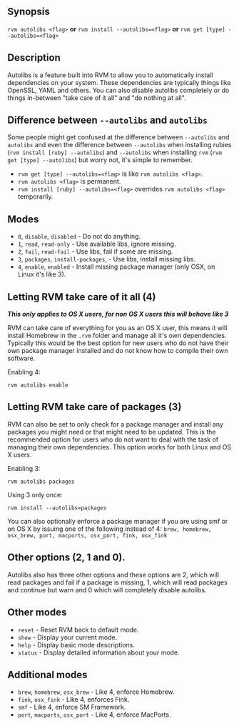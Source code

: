 ## Synopsis

`rvm autolibs <flag>` __or__ `rvm install --autolibs=<flag>` __or__ `rvm get [type] --autolibs=<flag>`

## Description

Autolibs is a feature built into RVM to allow you to automatically install dependencies on your system.  These dependencies are typically things like OpenSSL, YAML and others. You can also disable autolibs completely or do things in-between "take care of it all" and "do nothing at all".

## Difference between `--autolibs` and `autolibs`

Some people might get confused at the difference between `--autolibs` and `autolibs` and even the difference between `--autolibs` when installing rubies (`rvm install [ruby] --autolibs`) and `--autolibs` when installing `rvm` (`rvm get [type] --autolibs`) but worry not, it's simple to remember.

* `rvm get [type] --autolibs=<flag>` is like `rvm autolibs <flag>`.
* `rvm autolibs <flag>` is permanent.
* `rvm install [ruby] --autolibs=<flag>` overrides `rvm autolibs <flag>` temporarily.

## Modes

* `0`, `disable`, `disabled` - Do not do anything.
* `1`, `read`, `read-only` - Use available libs, ignore missing.
* `2`, `fail`, `read-fail` - Use libs, fail if some are missing.
* `3`, `packages`, `install-packages`, - Use libs, install missing libs.
* `4`, `enable`, `enabled` - Install missing package manager (only OSX, on Linux it's like 3).

## Letting RVM take care of it all (4)

__*This only applies to OS X users, for non OS X users this will behave like 3*__

RVM can take care of everything for you as an OS X user, this means it will install Homebrew in the `.rvm` folder and manage all it's own dependencies. Typically this would be the best option for new users who do not have their own package manager installed and do not know how to compile their own software.

Enabling 4:
```
rvm autolibs enable
```

## Letting RVM take care of packages (3)

RVM can also be set to only check for a package manager and install any packages you might need or that might need to be updated.  This is the recommended option for users who do not want to deal with the task of managing their own dependencies.  This option works for both Linux and OS X users.

Enabling 3:
```
rvm autolibs packages
```

Using 3 only once:
```
rvm install --autolibs=packages
```

You can also optionally enforce a package manager if you are using smf or on OS X by issuing one of the following instead of 4: `brew, homebrew, osx_brew, port, macports, osx_port, fink, osx_fink`

## Other options (2, 1 and 0).

Autolibs also has three other options and these options are 2, which will read packages and fail if a package is missing, 1, which will read packages and continue but warn and 0 which will completely disable autolibs.

## Other modes

* `reset` - Reset RVM back to default mode.
* `show` - Display your current mode.
* `help` - Display basic mode descriptions.
* `status` - Display detailed information about your mode.

## Additional modes

* `brew`, `homebrew`, `osx_brew` - Like 4, enforce Homebrew.
* `fink`, `osx_fink` - Like 4, enforces Fink.
* `smf` - Like 4, enforce SM Framework.
* `port`, `macports`, `osx_port` - Like 4, enforce MacPorts.
